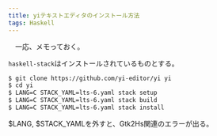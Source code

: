 ```yaml
---
title: yiテキストエディタのインストール方法
tags: Haskell
---
```

　一応、メモっておく。

`haskell-stack`はインストールされているものとする。

```sh
$ git clone https://github.com/yi-editor/yi yi
$ cd yi
$ LANG=C STACK_YAML=lts-6.yaml stack setup
$ LANG=C STACK_YAML=lts-6.yaml stack build
$ LANG=C STACK_YAML=lts-6.yaml stack install
```

$LANG, $STACK_YAMLを外すと、Gtk2Hs関連のエラーが出る。

